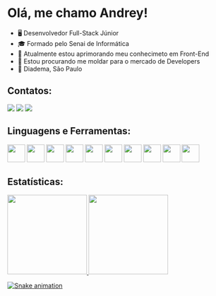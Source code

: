 # Olá, me chamo Andrey!

- 🖥️ Desenvolvedor Full-Stack Júnior                                                                  
- 🎓 Formado pelo Senai de Informática
- 🌱 Atualmente estou aprimorando meu conhecimeto em Front-End
- 👯 Estou procurando me moldar para o mercado de Developers
- 📍 Diadema, São Paulo

## Contatos:

<div>
<a href="https://instagram.com/andrey_olvr_leal/" target="_blank"><img src="https://img.shields.io/badge/-Instagram-%23E4405F?style=for-the-badge&logo=instagram&logoColor=white" target="_blank"></a>
<a href = "mailto:andrey.o.leal@gmail.com"><img src="https://img.shields.io/badge/Gmail-D14836?style=for-the-badge&logo=gmail&logoColor=white" target="_blank"></a>
<a href="https://www.linkedin.com/in/andrey-leal-3a3b55234/" target="_blank"><img src="https://img.shields.io/badge/-LinkedIn-%230077B5?style=for-the-badge&logo=linkedin&logoColor=white" target="_blank"></a>   
</div>

## Linguagens e Ferramentas:
<div>
 <img src="https://cdn.jsdelivr.net/gh/devicons/devicon/icons/html5/html5-original.svg" width="40" height="40"/> <img src="https://cdn.jsdelivr.net/gh/devicons/devicon/icons/css3/css3-original.svg" width="40" height="40"/> <img src="https://cdn.jsdelivr.net/gh/devicons/devicon/icons/figma/figma-original.svg" width="40" height="40"/> <img src="https://cdn.jsdelivr.net/gh/devicons/devicon/icons/javascript/javascript-original.svg" width="40" height="40"/>  <img src="https://cdn.jsdelivr.net/gh/devicons/devicon/icons/nodejs/nodejs-original-wordmark.svg" width="40" height="40"/> <img src="https://cdn.jsdelivr.net/gh/devicons/devicon/icons/react/react-original.svg" width="40" height="40"/> <img src="https://cdn.jsdelivr.net/gh/devicons/devicon/icons/csharp/csharp-original.svg" width="40" height="40"/>  <img src="https://cdn.jsdelivr.net/gh/devicons/devicon/icons/dotnetcore/dotnetcore-original.svg" width="40" height="40"/> <img src="https://cdn.jsdelivr.net/gh/devicons/devicon/icons/git/git-original.svg" width="40" height="40"/> <img src="https://cdn.jsdelivr.net/gh/devicons/devicon/icons/microsoftsqlserver/microsoftsqlserver-plain-wordmark.svg" width="40" height="40"/>
</div>
 
## Estatísticas:

<div>
<a href="https://github.com/ArkDreal">
<img height="180em" src="https://github-readme-stats.vercel.app/api/top-langs/?username=ArkDreal&layout=compact&langs_count=7&theme=dracula"/>
<img height="180em" src="https://github-readme-stats.vercel.app/api?username=ArkDreal&show_icons=true&theme=dracula&include_all_commits=true&count_private=true"/>
</div>
 

 ![Snake animation](https://github.com/ArkDreal/ArkDreal/blob/output/github-contribution-grid-snake.svg)
 
 
 

 
 
 
